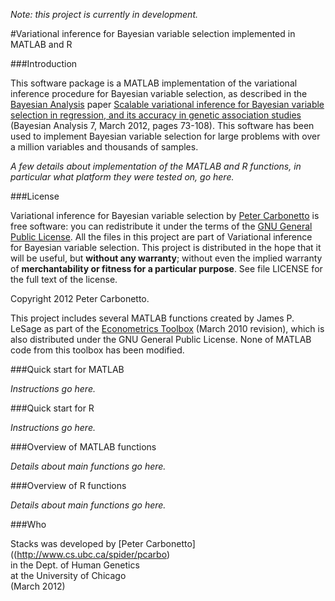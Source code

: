 *Note: this project is currently in development.*

#Variational inference for Bayesian variable selection implemented in MATLAB and R

###Introduction

This software package is a MATLAB implementation of the variational
inference procedure for Bayesian variable selection, as described in
the [Bayesian Analysis](http://ba.stat.cmu.edu/) paper [Scalable
variational inference for Bayesian variable selection in regression,
and its accuracy in genetic association
studies](http://ba.stat.cmu.edu/journal/2012/vol07/issue01/carbonetto.pdf)
(Bayesian Analysis 7, March 2012, pages 73-108).  This
software has been used to implement Bayesian variable selection for
large problems with over a million variables and thousands of samples.

*A few details about implementation of the MATLAB and R functions, in
particular what platform they were tested on, go here.*

###License

Variational inference for Bayesian variable selection by [Peter
Carbonetto](http://www.cs.ubc.ca/spider/pcarbo) is free software: you
can redistribute it under the terms of the [GNU General Public
License](http://www.gnu.org/licenses/gpl.html). All the files in this
project are part of Variational inference for Bayesian variable
selection. This project is distributed in the hope that it will be
useful, but **without any warranty**; without even the implied
warranty of **merchantability or fitness for a particular
purpose**. See file LICENSE for the full text of the license.

Copyright 2012 Peter Carbonetto.

This project includes several MATLAB functions created by James
P. LeSage as part of the [Econometrics
Toolbox](http://www.spatial-econometrics.com/) (March 2010 revision),
which is also distributed under the GNU General Public License. None
of MATLAB code from this toolbox has been modified.

###Quick start for MATLAB

*Instructions go here.*

###Quick start for R

*Instructions go here.*

###Overview of MATLAB functions 

*Details about main functions go here.*

###Overview of R functions

*Details about main functions go here.*

###Who

Stacks was developed by [Peter
Carbonetto]((http://www.cs.ubc.ca/spider/pcarbo)<br> in the Dept. of
Human Genetics<br> at the University of Chicago<br> (March 2012)
